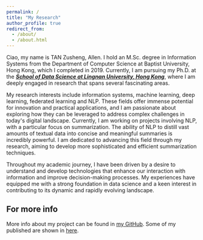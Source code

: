 ```yaml
---
permalink: /
title: "My Research"
author_profile: true
redirect_from: 
  - /about/
  - /about.html
---
```

Ciao, my name is TAN Zusheng, Allen. I hold an M.Sc. degree in Information Systems from the Department of Computer Science at Baptist University, Hong Kong, which I completed in 2019. Currently, I am pursuing my Ph.D. at the [***School of Data Science at Lingnan University, Hong Kong***](https://www.ln.edu.hk/sds), where I am deeply engaged in research that spans several fascinating areas.

My research interests include information systems, machine learning, deep learning, federated learning and NLP. These fields offer immense potential for innovation and practical applications, and I am passionate about exploring how they can be leveraged to address complex challenges in today's digital landscape. Currently, I am working on projects involving NLP, with a particular focus on summarization. The ability of NLP to distill vast amounts of textual data into concise and meaningful summaries is incredibly powerful. I am dedicated to advancing this field through my research, aiming to develop more sophisticated and efficient summarization techniques.

Throughout my academic journey, I have been driven by a desire to understand and develop technologies that enhance our interaction with information and improve decision-making processes. My experiences have equipped me with a strong foundation in data science and a keen interest in contributing to its dynamic and rapidly evolving landscape.

For more info
------
More info about my project can be found in [my GitHub](https://github.com/allent4n). Some of my published are shown in [here](https://scholar.google.com/citations?user=stTO7pwAAAAJ&hl=en).

